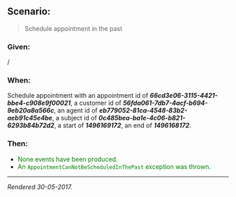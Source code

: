 ## Scenario:

> Schedule appointment in the past

### Given:

/

### When:

Schedule appointment with an appointment id of __*66cd3e06-3115-4421-bbe4-c908e9f00021*__, a customer id of __*56fda061-7db7-4acf-b694-9eb20a8a566c*__, an agent id of __*eb779052-81ca-4548-83b2-aeb91c45e4be*__, a subject id of __*0c485bea-ba1e-4c06-b821-6293b84b72d2*__, a start of __*1496169172*__, an end of __*1496168172*__.

### Then:

- <font style='color: green !important;'>None events have been produced.</font>
- <font style='color: green !important;'>An `AppointmentCanNotBeScheduledInThePast` exception was thrown.</font>

---
*Rendered 30-05-2017.*
